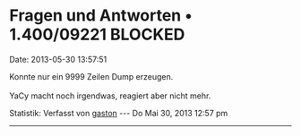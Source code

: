 Fragen und Antworten • 1.400/09221 BLOCKED
==========================================

Date: 2013-05-30 13:57:51

Konnte nur ein 9999 Zeilen Dump erzeugen.\
\
YaCy macht noch irgendwas, reagiert aber nicht mehr.

Statistik: Verfasst von
[gaston](http://forum.yacy-websuche.de/memberlist.php?mode=viewprofile&u=918)
--- Do Mai 30, 2013 12:57 pm

------------------------------------------------------------------------
